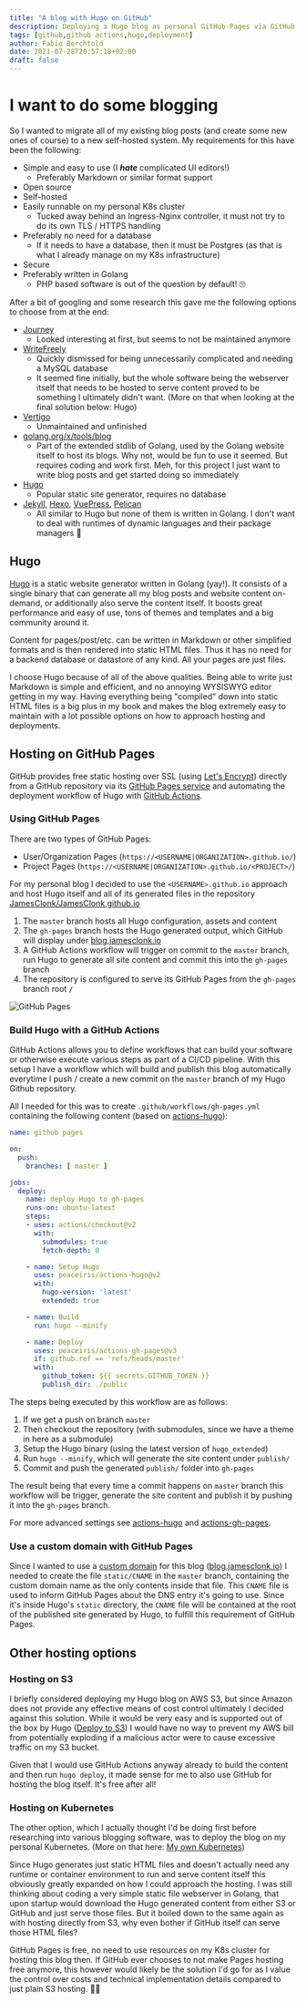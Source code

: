 ```yaml
---
title: "A blog with Hugo on GitHub"
description: Deploying a Hugo blog as personal GitHub-Pages via GitHub Actions
tags: [github,github actions,hugo,deployment]
author: Fabio Berchtold
date: 2021-07-28T20:57:18+02:00
draft: false
---
```


# I want to do some blogging

So I wanted to migrate all of my existing blog posts (and create some new ones of course) to a new self-hosted system.
My requirements for this have been the following:
- Simple and easy to use (I ***hate*** complicated UI editors!)
	- Preferably Markdown or similar format support
- Open source
- Self-hosted
- Easily runnable on my personal K8s cluster
	- Tucked away behind an Ingress-Nginx controller, it must not try to do its own TLS / HTTPS handling
- Preferably no need for a database
	- If it needs to have a database, then it must be Postgres (as that is what I already manage on my K8s infrastructure)
- Secure
- Preferably written in Golang
	- PHP based software is out of the question by default! 🙄

After a bit of googling and some research this gave me the following options to choose from at the end:
- [Journey](https://kabukky.github.io/journey/)
	- Looked interesting at first, but seems to not be maintained anymore
- [WriteFreely](https://writefreely.org/)
	- Quickly dismissed for being unnecessarily complicated and needing a MySQL database
	- It seemed fine initially, but the whole software being the webserver itself that needs to be hosted to serve content proved to be something I ultimately didn't want. (More on that when looking at the final solution below: Hugo)
- [Vertigo](https://github.com/jhvst/vertigo)
	- Unmaintained and unfinished
- [golang.org/x/tools/blog](https://pkg.go.dev/golang.org/x/tools/blog)
	- Part of the extended stdlib of Golang, used by the Golang website itself to host its blogs. Why not, would be fun to use it seemed. But requires coding and work first. Meh, for this project I just want to write blog posts and get started doing so immediately
- [Hugo](https://gohugo.io/)
	- Popular static site generator, requires no database
- [Jekyll](https://jekyllrb.com/), [Hexo](https://hexo.io/), [VuePress](https://vuepress.vuejs.org/), [Pelican](https://github.com/getpelican/pelican)
	- All similar to Hugo but none of them is written in Golang. I don't want to deal with runtimes of dynamic languages and their package managers 🤷

## Hugo

[Hugo](https://gohugo.io/) is a static website generator written in Golang (yay!). It consists of a single binary that can generate all my blog posts and website content on-demand, or additionally also serve the content itself. It boosts great performance and easy of use, tons of themes and templates and a big community around it.

Content for pages/post/etc. can be written in Markdown or other simplified formats and is then rendered into static HTML files. Thus it has no need for a backend database or datastore of any kind. All your pages are just files.

I choose Hugo because of all of the above qualities. Being able to write just Markdown is simple and efficient, and no annoying WYSISWYG editor getting in my way. Having everything being "compiled" down into static HTML files is a big plus in my book and makes the blog extremely easy to maintain with a lot possible options on how to approach hosting and deployments.

## Hosting on GitHub Pages

GitHub provides free static hosting over SSL (using [Let's Encrypt](https://letsencrypt.org/)) directly from a GitHub repository via its [GitHub Pages service](https://help.github.com/articles/what-is-github-pages/) and automating the deployment workflow of Hugo with [GitHub Actions](https://docs.github.com/en/actions).

### Using GitHub Pages

There are two types of GitHub Pages:

- User/Organization Pages (`https://<USERNAME|ORGANIZATION>.github.io/`)
- Project Pages (`https://<USERNAME|ORGANIZATION>.github.io/<PROJECT>/`)

For my personal blog I decided to use the `<USERNAME>.github.io` approach and host Hugo itself and all of its generated files in the repository [JamesClonk/JamesClonk.github.io](https://github.com/JamesClonk/JamesClonk.github.io)

1. The `master` branch hosts all Hugo configuration, assets and content
2. The  `gh-pages` branch hosts the Hugo generated output, which GitHub will display under [blog.jamesclonk.io](https://blog.jamesclonk.io)
3. A GitHub Actions workflow will trigger on commit to the `master` branch, run Hugo to generate all site content and commit this into the `gh-pages` branch
4. The repository is configured to serve its GitHub Pages from the `gh-pages` branch root `/`

![GitHub Pages](/images/github-pages.png)

### Build Hugo with a GitHub Actions

GitHub Actions allows you to define workflows that can build your software or otherwise execute various steps as part of a CI/CD pipeline. With this setup I have a workflow which will build and publish this blog automatically everytime I push / create a new commit on the `master` branch of my Hugo Github repository.

All I needed for this was to create `.github/workflows/gh-pages.yml` containing the following content (based on [actions-hugo](https://github.com/marketplace/actions/hugo-setup)):

```yml
name: github pages

on:
  push:
    branches: [ master ]

jobs:
  deploy:
    name: deploy Hugo to gh-pages
    runs-on: ubuntu-latest
    steps:
    - uses: actions/checkout@v2
      with:
        submodules: true
        fetch-depth: 0

    - name: Setup Hugo
      uses: peaceiris/actions-hugo@v2
      with:
        hugo-version: 'latest'
        extended: true

    - name: Build
      run: hugo --minify

    - name: Deploy
      uses: peaceiris/actions-gh-pages@v3
      if: github.ref == 'refs/heads/master'
      with:
        github_token: ${{ secrets.GITHUB_TOKEN }}
        publish_dir: ./public
```

The steps being executed by this workflow are as follows:
1. If we get a push on branch `master`
2. Then checkout the repository (with submodules, since we have a theme in here as a submodule)
3. Setup the Hugo binary (using the latest version of `hugo_extended`)
4. Run `hugo --minify`, which will generate the site content under `publish/`
5. Commit and push the generated `publish/` folder into `gh-pages`

The result being that every time a commit happens on `master` branch this workflow will be trigger, generate the site content and publish it by pushing it into the `gh-pages` branch.

For more advanced settings see [actions-hugo](https://github.com/marketplace/actions/hugo-setup) and [actions-gh-pages](https://github.com/marketplace/actions/github-pages-action).

### Use a custom domain with GitHub Pages

Since I wanted to use a [custom domain](https://docs.github.com/en/pages/configuring-a-custom-domain-for-your-github-pages-site/managing-a-custom-domain-for-your-github-pages-site) for this blog ([blog.jamesclonk.io](https://blog.jamesclonk.io)) I needed to create the file `static/CNAME` in the `master` branch, containing the custom domain name as the only contents inside that file. This `CNAME` file is used to inform GitHub Pages about the DNS entry it's going to use. Since it's inside Hugo's `static` directory, the `CNAME` file will be contained at the root of the published site generated by Hugo, to fulfill this requirement of GitHub Pages.

## Other hosting options

### Hosting on S3

I briefly considered deploying my Hugo blog on AWS S3, but since Amazon does not provide any effective means of cost control ultimately I decided against this solution. While it would be very easy and is supported out of the box by Hugo ([Deploy to S3](https://gohugo.io/hosting-and-deployment/hugo-deploy/)) I would have no way to prevent my AWS bill from potentially exploding if a malicious actor were to cause excessive traffic on my S3 bucket.

Given that I would use GitHub Actions anyway already to build the content and then run `hugo deploy`, it made sense for me to also use GitHub for hosting the blog itself. It's free after all!

### Hosting on Kubernetes

The other option, which I actually thought I'd be doing first before researching into various blogging software, was to deploy the blog on my personal Kubernetes.
(More on that here: [My own Kubernetes](/posts/my-own-kubernetes/))

Since Hugo generates just static HTML files and doesn't actually need any runtime or container environment to run and serve content itself this obviously greatly expanded on how I could approach the hosting. I was still thinking about coding a very simple static file webserver in Golang, that upon startup would download the Hugo generated content from either S3 or GitHub and just serve those files. But it boiled down to the same again as with hosting directly from S3, why even bother if GitHub itself can serve those HTML files?

GitHub Pages is free, no need to use resources on my K8s cluster for hosting this blog then.
If GitHub ever chooses to not make Pages hosting free anymore, this however would likely be the solution I'd go for as I value the control over costs and technical implementation details compared to just plain S3 hosting. 👨‍🏭
